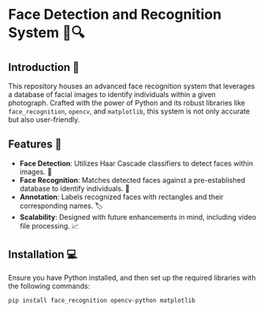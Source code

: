 # Face Detection and Recognition System 🧑🔍

## Introduction 🌟

This repository houses an advanced face recognition system that leverages a database of facial images to identify individuals within a given photograph. Crafted with the power of Python and its robust libraries like `face_recognition`, `opencv`, and `matplotlib`, this system is not only accurate but also user-friendly.

## Features 🚀

- **Face Detection**: Utilizes Haar Cascade classifiers to detect faces within images. 🔎
- **Face Recognition**: Matches detected faces against a pre-established database to identify individuals. 👤
- **Annotation**: Labels recognized faces with rectangles and their corresponding names. 🏷️
- **Scalability**: Designed with future enhancements in mind, including video file processing. 📈

## Installation 💻

Ensure you have Python installed, and then set up the required libraries with the following commands:

```bash
pip install face_recognition opencv-python matplotlib

